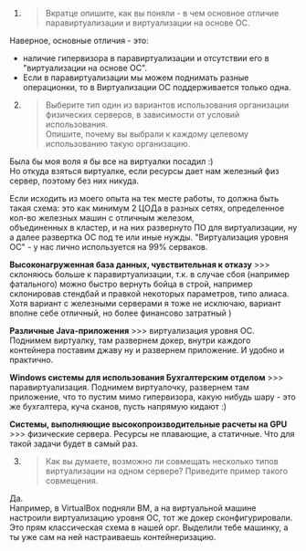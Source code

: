 1. >Вкратце опишите, как вы поняли - в чем основное отличие паравиртуализации и виртуализации на основе ОС.  

Наверное, основные отличия - это:  
- наличие гипервизора в паравиртуализации и отсутствии его в "виртуализации на основе ОС".  
- Если в паравиртуализации мы можем поднимать разные операционки, то в Виртуализации ОС поддерживается только одна.  
  
2. >Выберите тип один из вариантов использования организации физических серверов, в зависимости от условий использования.  
Опишите, почему вы выбрали к каждому целевому использованию такую организацию.
   
Была бы моя воля я бы все на виртуалки посадил :)  
Но откуда взяться виртуалке, если ресурсы дает нам железный физ сервер, поэтому без них никуда.  
  
Если исходить из моего опыта на тек месте работы, то должна быть такая схема: это как минимум 2 ЦОДа в разных сетях, определенное кол-во железных машин с отличным железом,  
объединенных в кластер, и на них развернуто ПО для виртуализации,
ну а далее развертка ОС под те или иные нужды. "Виртуализация уровня ОС" - у нас лично используется на 99% серваков.


**Высоконагруженная база данных, чувствительная к отказу**      >>> склоняюсь больше к паравиртуализации, т.к. в случае сбоя (например фатального) можно быстро вернуть бойца в строй, например склонировав стендбай и правкой некоторых параметров, типо алиаса. Хотя вариант с железными серверами я тоже не исключаю, вариант вполне себе отличный, но более финансово затратный )  
  
**Различные Java-приложения**                                   >>> виртуализация уровня ОС.    Поднимем виртуалку, там развернем докер, внутри каждого контейнера поставим джаву ну и развернем приложение. И удобно и практично.  
  
**Windows системы для использования Бухгалтерским отделом**     >>> паравиртуализация.  Поднимем виртуалочку, развернем там приложение, что то пустим мимо гипервизора, какую нибудь шару - это же бухгалтера, куча сканов, пусть напрямую кидают :)  
  
**Системы, выполняющие высокопроизводительные расчеты на GPU**  >>> физические сервера. Ресурсы не плавающие, а статичные. Что для такой задачи будет в самый раз.  


3. >Как вы думаете, возможно ли совмещать несколько типов виртуализации на одном сервере? Приведите пример такого совмещения.

Да.  
Например, в VirtualBox подняли ВМ, а на виртуальной машине настроили виртуализацию уровня ОС, тот же докер сконфигурировали.  
Это прям классическая схема в нашей орг. Выделили тебе машинку, а ты уже сам на ней настраиваешь контейнеризацию.  